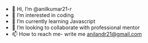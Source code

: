 - 👋 Hi, I’m @anilkumar21-r
- 👀 I’m interested in coding
- 🌱 I’m currently learning Javascript
- 💞️ I’m looking to collaborate with professional mentor
- 📫 How to reach me- write me anilandr21@gmail.com

<!---
anilkumar21-r/anilkumar21-r is a ✨ special ✨ repository because its `README.md` (this file) appears on your GitHub profile.
You can click the Preview link to take a look at your changes.
--->

